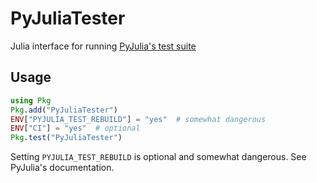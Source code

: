 # PyJuliaTester

Julia interface for running
[PyJulia's test suite](https://pyjulia.readthedocs.io/en/latest/testing.html)

## Usage

```julia
using Pkg
Pkg.add("PyJuliaTester")
ENV["PYJULIA_TEST_REBUILD"] = "yes"  # somewhat dangerous
ENV["CI"] = "yes"  # optional
Pkg.test("PyJuliaTester")
```

Setting `PYJULIA_TEST_REBUILD` is optional and somewhat dangerous. See
PyJulia's documentation.
